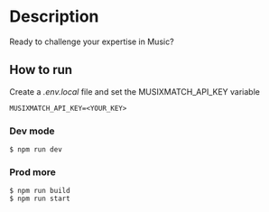 # Description

Ready to challenge your expertise in Music?

## How to run
Create a *.env.local* file and set the MUSIXMATCH_API_KEY variable 

```shell
MUSIXMATCH_API_KEY=<YOUR_KEY>
```

### Dev mode
```shell
$ npm run dev
```

### Prod more
```shell
$ npm run build
$ npm run start
```

